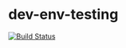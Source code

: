 # dev-env-testing

[![Build Status](https://travis-ci.org/simonsdave/dev-env-testing.svg?branch=release-0.8.0)](https://travis-ci.org/simonsdave/dev-env-testing)
